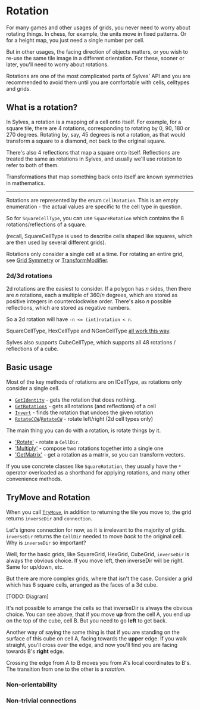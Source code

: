 # Rotation

For many games and other usages of grids, you never need to worry about rotating things. In chess, for example, the units move in fixed patterns. Or for a height map, you just need a single number per cell.

But in other usages, the facing direction of objects matters, or you wish to re-use the same tile image in a different orientation. For these, sooner or later, you'll need to worry about rotations.

Rotations are one of the most complicated parts of Sylves' API and you are recommended to avoid them until you are comfortable with cells, celltypes and grids.

## What is a rotation?

In Sylves, a rotation is a mapping of a cell onto itself. For example, for a square tile, there are 4 rotations, corresponding to rotating by 0, 90, 180 or 270 degrees.
Rotating by, say, 45 degrees is not a rotation, as that would transform a square to a diamond, not back to the original square.

There's also 4 reflections that map a square onto itself. Reflections are treated the same as rotations in Sylves, and usually we'll use rotation to refer to both of them.

Transformations that map something back onto itself are known symmetries in mathematics.

---

Rotations are represented by the enum `CellRotation`. This is an empty enumeration - the actual values are specific to the cell type in question.

So for `SquareCellType`, you can use `SquareRotation` which contains the 8 rotations/reflections of a square.

(recall, SquareCellType is used to describe cells shaped like squares, which are then used by several different grids).

Rotations only consider a single cell at a time. For rotating an entire grid, see [Grid Symmetry](grid_symmetry.md) or [TransformModifier](xref:Sylves.TransformModifier).

### 2d/3d rotations

2d rotations are the easiest to consider. If a polygon has $n$ sides, then there are $n$ rotations, each a multiple of $360 / n$ degrees, which are stored as positive integers in counterclockwise order.
There's also $n$ possible reflections, which are stored as negative numbers.

So a 2d rotation will have `-n <= (int)rotation < n`.

SquareCellType, HexCellType and NGonCellType [all work this way](https://en.wikipedia.org/wiki/Dihedral_group).

Sylves also supports CubeCellType, which supports all 48 rotations / reflections of a cube. 

## Basic usage

Most of the key methods of rotations are on ICellType, as rotations only consider a single cell.

* [`GetIdentity`](xref:Sylves.ICellType.GetIdentity) - gets the rotation that does nothing.
* [`GetRotations`](xref:Sylves.ICellType.GetRotations(System.Boolean)) - gets all rotations (and reflections) of a cell
* [`Invert`](xref:Sylves.ICellType.Invert(Sylves.CellRotation)) - finds the rotation that undoes the given rotation
* [`RotateCCW`](xref:Sylves.ICellType.RotateCCW)/[`RotateCW`](xref:Sylves.ICellType.RotateCW) - rotate left/right (2d cell types only)

The main thing you can do with a rotation, is rotate things by it.

* ['Rotate'](xref:Sylves.ICellType.Rotate(Sylves.CellDir,Sylves.CellRotation)) - rotate a `CellDir`.
* ['Multiply'](xref:Sylves.ICellType.Multiply(Sylves.CellRotation,Sylves.CellRotation)) - compose two rotations together into a single one
* ['GetMatrix'](xref:Sylves.ICellType.GetMatrix(Sylves.CellRotation)) - get a rotation as a matrix, so you can transform vectors.

If you use concrete classes like `SquareRotation`, they usually have the `*` operator overloaded as a shorthand for applying rotations, and many other convenience methods.


## TryMove and Rotation

When you call [`TryMove`](xref:Sylves.IGrid.TryMove(Sylves.Cell,Sylves.CellDir,Sylves.Cell@,Sylves.CellDir@,Sylves.Connection@)), in addition to returning the tile you move to, the grid returns `inverseDir` and `connection`.

Let's ignore connection for now, as it is irrelevant to the majority of grids. `inverseDir` returns the `CellDir` needed to move *back* to the original cell. Why is `inverseDir` so important?

Well, for the basic grids, like SquareGrid, HexGrid, CubeGrid, `inverseDir` is always the obvious choice. If you move left, then inverseDir will be right. Same for up/down, etc.

But there are more complex grids, where that isn't the case. Consider a grid which has 6 square cells, arranged as the faces of a 3d cube.

[TODO: Diagram]

It's not possible to arrange the cells so that inverseDir is always the obvious choice. You can see above, that if you move **up** from the cell A, you end up on the top of the cube, cell B. But you need to go **left** to get back.

Another way of saying the same thing is that if you are standing on the surface of this cube on cell A, facing towards the **upper** edge. If you walk straight, you'll cross over the edge, and now you'll find you are facing towards B's **right** edge.

Crossing the edge from A to B moves you from A's local coordinates to B's. The transition from one to the other is a *rotation*.

### Non-orientability


### Non-trivial connections